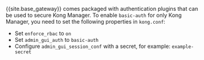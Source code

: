 {{site.base_gateway}} comes packaged with authentication plugins that can be used to secure Kong Manager. To enable `basic-auth` for only Kong Manager, you need to set the following properties in `kong.conf`:

* Set `enforce_rbac` to `on`
* Set `admin_gui_auth` to `basic-auth`
* Configure `admin_gui_session_conf` with a secret, for example: `example-secret`
